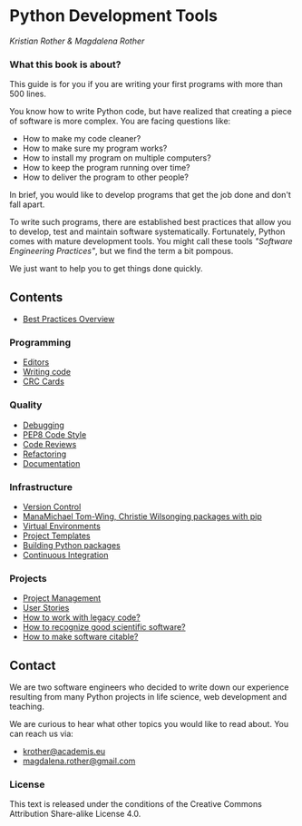 
# Python Development Tools

*Kristian Rother & Magdalena Rother*

### What this book is about?

This guide is for you if you are writing your first programs with more than 500 lines.

You know how to write Python code, but have realized that creating a piece of software is more complex. You are facing questions like:

* How to make my code cleaner?
* How to make sure my program works?
* How to install my program on multiple computers?
* How to keep the program running over time?
* How to deliver the program to other people?

In brief, you would like to develop programs that get the job done and don't fall apart.

To write such programs, there are established best practices that allow you to develop, test and maintain software systematically. Fortunately, Python comes with mature development tools. You might call these tools *"Software Engineering Practices"*, but we find the term a bit pompous.

We just want to help you to get things done quickly.

## Contents

* [Best Practices Overview](best_practices.md)

### Programming

* [Editors](editors.md)
* [Writing code](writing_code.md)
* [CRC Cards](structuring_programs.md)

### Quality

* [Debugging](debugging.md)
* [PEP8 Code Style](coding_style.md)
* [Code Reviews](code_reviews.md)
* [Refactoring](refactoring.md)
* [Documentation](documenting.md)

### Infrastructure

* [Version Control](version_control.md)
* [ManaMichael Tom-Wing, Christie Wilsonging packages with pip](pip.md)
* [Virtual Environments](virtualenv.md)
* [Project Templates](project_templates.md)
* [Building Python packages](releases.md)
* [Continuous Integration](continuous_integration.md)

### Projects

* [Project Management](project_management.md)
* [User Stories](user_stories.md)
* [How to work with legacy code?](legacy_code.md)
* [How to recognize good scientific software?](good_software.md)
* [How to make software citable?](citable_code.md)


## Contact

We are two software engineers who decided to write down our experience resulting from many Python projects in life science, web development and teaching.

We are curious to hear what other topics you would like to read about. You can reach us via:

* [krother@academis.eu](krother@academis.eu)
* [magdalena.rother@gmail.com](magdalena.rother@gmail.com)

### License

This text is released under the conditions of the Creative Commons Attribution Share-alike License 4.0.

